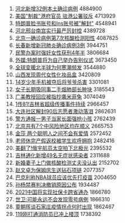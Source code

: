 1. [河北新增32例本土确诊病例](http://www.baidu.com/baidu?cl=3&tn=SE_baiduhomet8_jmjb7mjw&rsv_dl=fyb_top&fr=top1000&wd=%BA%D3%B1%B1%D0%C2%D4%F632%C0%FD%B1%BE%CD%C1%C8%B7%D5%EF%B2%A1%C0%FD) 4884900
1. [美国"制裁"港府官员 驻港公署驳斥](http://www.baidu.com/baidu?cl=3&tn=SE_baiduhomet8_jmjb7mjw&rsv_dl=fyb_top&fr=top1000&wd=%C3%C0%B9%FA%22%D6%C6%B2%C3%22%B8%DB%B8%AE%B9%D9%D4%B1%20%D7%A4%B8%DB%B9%AB%CA%F0%B2%B5%B3%E2) 4713929
1. [特朗普脸书账号和Ins账号被"解封"](http://www.baidu.com/baidu?cl=3&tn=SE_baiduhomet8_jmjb7mjw&rsv_dl=fyb_top&fr=top1000&wd=%CC%D8%C0%CA%C6%D5%C1%B3%CA%E9%D5%CB%BA%C5%BA%CDIns%D5%CB%BA%C5%B1%BB%22%BD%E2%B7%E2%22) 4548941
1. [河北邢台南宫实行最严厉封控](http://www.baidu.com/baidu?cl=3&tn=SE_baiduhomet8_jmjb7mjw&rsv_dl=fyb_top&fr=top1000&wd=%BA%D3%B1%B1%D0%CF%CC%A8%C4%CF%B9%AC%CA%B5%D0%D0%D7%EE%D1%CF%C0%F7%B7%E2%BF%D8) 4389728
1. [北京一确诊病例第7次核酸检测阳性](http://www.baidu.com/baidu?cl=3&tn=SE_baiduhomet8_jmjb7mjw&rsv_dl=fyb_top&fr=top1000&wd=%B1%B1%BE%A9%D2%BB%C8%B7%D5%EF%B2%A1%C0%FD%B5%DA7%B4%CE%BA%CB%CB%E1%BC%EC%B2%E2%D1%F4%D0%D4) 4087825
1. [长春新增新冠肺炎确诊病例3例](http://www.baidu.com/baidu?cl=3&tn=SE_baiduhomet8_jmjb7mjw&rsv_dl=fyb_top&fr=top1000&wd=%B3%A4%B4%BA%D0%C2%D4%F6%D0%C2%B9%DA%B7%CE%D1%D7%C8%B7%D5%EF%B2%A1%C0%FD3%C0%FD) 3944751
1. [民警办案时强奸女性获刑4年半](http://www.baidu.com/baidu?cl=3&tn=SE_baiduhomet8_jmjb7mjw&rsv_dl=fyb_top&fr=top1000&wd=%C3%F1%BE%AF%B0%EC%B0%B8%CA%B1%C7%BF%BC%E9%C5%AE%D0%D4%BB%F1%D0%CC4%C4%EA%B0%EB) 3806684
1. [外媒:特朗普将为自己举办告别仪式](http://www.baidu.com/baidu?cl=3&tn=SE_baiduhomet8_jmjb7mjw&rsv_dl=fyb_top&fr=top1000&wd=%CD%E2%C3%BD%3A%CC%D8%C0%CA%C6%D5%BD%AB%CE%AA%D7%D4%BC%BA%BE%D9%B0%EC%B8%E6%B1%F0%D2%C7%CA%BD) 3673450
1. [全球变暖北半球为何寒潮频发](http://www.baidu.com/baidu?cl=3&tn=SE_baiduhomet8_jmjb7mjw&rsv_dl=fyb_top&fr=top1000&wd=%C8%AB%C7%F2%B1%E4%C5%AF%B1%B1%B0%EB%C7%F2%CE%AA%BA%CE%BA%AE%B3%B1%C6%B5%B7%A2) 3544880
1. [山西发现周代女性化妆品盒](http://www.baidu.com/baidu?cl=3&tn=SE_baiduhomet8_jmjb7mjw&rsv_dl=fyb_top&fr=top1000&wd=%C9%BD%CE%F7%B7%A2%CF%D6%D6%DC%B4%FA%C5%AE%D0%D4%BB%AF%D7%B1%C6%B7%BA%D0) 3420809
1. [14岁少年手机被夺后将爷爷杀害](http://www.baidu.com/baidu?cl=3&tn=SE_baiduhomet8_jmjb7mjw&rsv_dl=fyb_top&fr=top1000&wd=14%CB%EA%C9%D9%C4%EA%CA%D6%BB%FA%B1%BB%B6%E1%BA%F3%BD%AB%D2%AF%D2%AF%C9%B1%BA%A6) 3301081
1. [女子长期吸同事二手烟肺部长肿块](http://www.baidu.com/baidu?cl=3&tn=SE_baiduhomet8_jmjb7mjw&rsv_dl=fyb_top&fr=top1000&wd=%C5%AE%D7%D3%B3%A4%C6%DA%CE%FC%CD%AC%CA%C2%B6%FE%CA%D6%D1%CC%B7%CE%B2%BF%B3%A4%D6%D7%BF%E9) 3185543
1. [广美教授回应被指抄袭米菲兔](http://www.baidu.com/baidu?cl=3&tn=SE_baiduhomet8_jmjb7mjw&rsv_dl=fyb_top&fr=top1000&wd=%B9%E3%C3%C0%BD%CC%CA%DA%BB%D8%D3%A6%B1%BB%D6%B8%B3%AD%CF%AE%C3%D7%B7%C6%CD%C3) 3074049
1. [1传81!吉林省超级传播事件持续](http://www.baidu.com/baidu?cl=3&tn=SE_baiduhomet8_jmjb7mjw&rsv_dl=fyb_top&fr=top1000&wd=1%B4%AB81%21%BC%AA%C1%D6%CA%A1%B3%AC%BC%B6%B4%AB%B2%A5%CA%C2%BC%FE%B3%D6%D0%F8) 2966457
1. [大连社区解封90后志愿者激动落泪](http://www.baidu.com/baidu?cl=3&tn=SE_baiduhomet8_jmjb7mjw&rsv_dl=fyb_top&fr=top1000&wd=%B4%F3%C1%AC%C9%E7%C7%F8%BD%E2%B7%E290%BA%F3%D6%BE%D4%B8%D5%DF%BC%A4%B6%AF%C2%E4%C0%E1) 2862631
1. [警方通报一男子当家长面强抢小孩](http://www.baidu.com/baidu?cl=3&tn=SE_baiduhomet8_jmjb7mjw&rsv_dl=fyb_top&fr=top1000&wd=%BE%AF%B7%BD%CD%A8%B1%A8%D2%BB%C4%D0%D7%D3%B5%B1%BC%D2%B3%A4%C3%E6%C7%BF%C7%C0%D0%A1%BA%A2) 2762439
1. [北京共有7个中风险地区均在顺义](http://www.baidu.com/baidu?cl=3&tn=SE_baiduhomet8_jmjb7mjw&rsv_dl=fyb_top&fr=top1000&wd=%B1%B1%BE%A9%B9%B2%D3%D07%B8%F6%D6%D0%B7%E7%CF%D5%B5%D8%C7%F8%BE%F9%D4%DA%CB%B3%D2%E5) 2665753
1. [金莎 两个聪明人之间不会有爱情](http://www.baidu.com/baidu?cl=3&tn=SE_baiduhomet8_jmjb7mjw&rsv_dl=fyb_top&fr=top1000&wd=%BD%F0%C9%AF%20%C1%BD%B8%F6%B4%CF%C3%F7%C8%CB%D6%AE%BC%E4%B2%BB%BB%E1%D3%D0%B0%AE%C7%E9) 2572452
1. [老师休完产假返校被学生欢呼拥抱](http://www.baidu.com/baidu?cl=3&tn=SE_baiduhomet8_jmjb7mjw&rsv_dl=fyb_top&fr=top1000&wd=%C0%CF%CA%A6%D0%DD%CD%EA%B2%FA%BC%D9%B7%B5%D0%A3%B1%BB%D1%A7%C9%FA%BB%B6%BA%F4%D3%B5%B1%A7) 2482416
1. [美翻了!俄宇航员太空拍下北极光](http://www.baidu.com/baidu?cl=3&tn=SE_baiduhomet8_jmjb7mjw&rsv_dl=fyb_top&fr=top1000&wd=%C3%C0%B7%AD%C1%CB%21%B6%ED%D3%EE%BA%BD%D4%B1%CC%AB%BF%D5%C5%C4%CF%C2%B1%B1%BC%AB%B9%E2) 2395532
1. [吉林通化新增49名无症状感染者](http://www.baidu.com/baidu?cl=3&tn=SE_baiduhomet8_jmjb7mjw&rsv_dl=fyb_top&fr=top1000&wd=%BC%AA%C1%D6%CD%A8%BB%AF%D0%C2%D4%F649%C3%FB%CE%DE%D6%A2%D7%B4%B8%D0%C8%BE%D5%DF) 2311688
1. [新婚妻子上门做核酸检测丈夫没认出](http://www.baidu.com/baidu?cl=3&tn=SE_baiduhomet8_jmjb7mjw&rsv_dl=fyb_top&fr=top1000&wd=%D0%C2%BB%E9%C6%DE%D7%D3%C9%CF%C3%C5%D7%F6%BA%CB%CB%E1%BC%EC%B2%E2%D5%C9%B7%F2%C3%BB%C8%CF%B3%F6) 2152702
1. [赵文卓为保姆庆生送钻石项链](http://www.baidu.com/baidu?cl=3&tn=SE_baiduhomet8_jmjb7mjw&rsv_dl=fyb_top&fr=top1000&wd=%D5%D4%CE%C4%D7%BF%CE%AA%B1%A3%C4%B7%C7%EC%C9%FA%CB%CD%D7%EA%CA%AF%CF%EE%C1%B4) 2077357
1. [巴克利称NBA球员应该优先打疫苗](http://www.baidu.com/baidu?cl=3&tn=SE_baiduhomet8_jmjb7mjw&rsv_dl=fyb_top&fr=top1000&wd=%B0%CD%BF%CB%C0%FB%B3%C6NBA%C7%F2%D4%B1%D3%A6%B8%C3%D3%C5%CF%C8%B4%F2%D2%DF%C3%E7) 2004650
1. [孙杨禁赛判决撤销原因公布](http://www.baidu.com/baidu?cl=3&tn=SE_baiduhomet8_jmjb7mjw&rsv_dl=fyb_top&fr=top1000&wd=%CB%EF%D1%EE%BD%FB%C8%FC%C5%D0%BE%F6%B3%B7%CF%FA%D4%AD%D2%F2%B9%AB%B2%BC) 1934487
1. [2021中国将实现社保卡跨省通办](http://www.baidu.com/baidu?cl=3&tn=SE_baiduhomet8_jmjb7mjw&rsv_dl=fyb_top&fr=top1000&wd=2021%D6%D0%B9%FA%BD%AB%CA%B5%CF%D6%C9%E7%B1%A3%BF%A8%BF%E7%CA%A1%CD%A8%B0%EC) 1866780
1. [世卫:可能永远不会发现零号病例](http://www.baidu.com/baidu?cl=3&tn=SE_baiduhomet8_jmjb7mjw&rsv_dl=fyb_top&fr=top1000&wd=%CA%C0%CE%C0%3A%BF%C9%C4%DC%D3%C0%D4%B6%B2%BB%BB%E1%B7%A2%CF%D6%C1%E3%BA%C5%B2%A1%C0%FD) 1866310
1. [童朝晖谈石家庄疫情拐点何时出现](http://www.baidu.com/baidu?cl=3&tn=SE_baiduhomet8_jmjb7mjw&rsv_dl=fyb_top&fr=top1000&wd=%CD%AF%B3%AF%EA%CD%CC%B8%CA%AF%BC%D2%D7%AF%D2%DF%C7%E9%B9%D5%B5%E3%BA%CE%CA%B1%B3%F6%CF%D6) 1862467
1. [119刚打通消防员已冲上楼顶](http://www.baidu.com/baidu?cl=3&tn=SE_baiduhomet8_jmjb7mjw&rsv_dl=fyb_top&fr=top1000&wd=119%B8%D5%B4%F2%CD%A8%CF%FB%B7%C0%D4%B1%D2%D1%B3%E5%C9%CF%C2%A5%B6%A5) 1738392